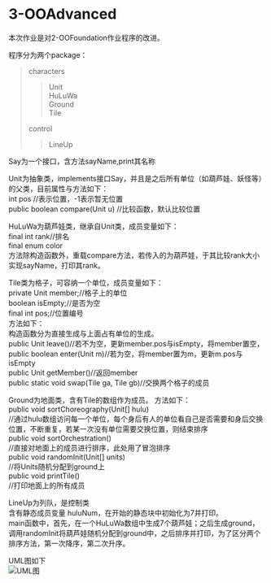 # 3-OOAdvanced
本次作业是对2-OOFoundation作业程序的改进。 
   
程序分为两个package：
>characters
>>Unit  
>>HuLuWa  
>>Ground  
>>Tile  
>
>control  
>>LineUp

Say为一个接口，含方法sayName,print其名称  

Unit为抽象类，implements接口Say，并且是之后所有单位（如葫芦娃、妖怪等）的父类，目前属性与方法如下：  
int pos //表示位置，-1表示暂无位置  
public boolean compare(Unit u) //比较函数，默认比较位置   

HuLuWa为葫芦娃类，继承自Unit类，成员变量如下：  
final int rank//排名  
final enum color  
方法除构造函数外，重载compare方法，若传入的为葫芦娃，于其比较rank大小  
实现sayName，打印其rank。

Tile类为格子，可容纳一个单位，成员变量如下：  
private Unit member;//格子上的单位  
boolean isEmpty;//是否为空  
final int pos;//位置编号  
方法如下：  
构造函数分为直接生成与上面占有单位的生成。  
public Unit leave()//若不为空，更新member.pos与isEmpty，将member置空，  
public boolean enter(Unit m)//若为空，将member置为m，更新m.pos与isEmpty  
public Unit getMember()//返回member  
public static void swap(Tile ga, Tile gb)//交换两个格子的成员  

Ground为地面类，含有Tile的数组作为成员。
方法如下：  
public void sortChoreography(Unit[] hulu)  
//通过hulu数组访问每一个单位，每个身后有人的单位看自己是否需要和身后交换位置，不断重复，若某一次没有单位需要交换位置，则结束排序  
public void sortOrchestration()  
//直接对地面上的成员进行排序，此处用了冒泡排序  
public void randomInit(Unit[] units)  
//将Units随机分配到ground上  
public void printTile()  
//打印地面上的所有成员  

LineUp为列队，是控制类  
含有静态成员变量 huluNum，在开始的静态块中初始化为7并打印。   
main函数中，首先，在一个HuLuWa数组中生成7个葫芦娃；之后生成ground，调用randomInit将葫芦娃随机分配到ground中，之后排序并打印，为了区分两个排序方法，第一次降序，第二次升序。

UML图如下  
![UML图](http://www.plantuml.com/plantuml/png/TLFRQXj137tVhn3EomPVlg2KW2bjmKqBQUX3wOEyLjTBPaQBPYR5kEwtLtDPxBYD3JihwHpfIAEzym4bH6kQ4Ridx0bctHu5kq3YPt3J2v4xDeDJ-oTs10zuE3QWloDkVKZ0q_mXoE1wy7YuHqljRNDgrWQzXqSt12ZmFve2HlRPc2UZf_25lQAp1xRCXj11ntP4eJPpupdNXxY9tx0aMoQ-e7igLWgjUSEYPCDI4XPyEo4N1MGcK2txIjKSVBslhuEXgYGJBDajIUapPtGm-7Ts38V_z9x8RVOieB1lhmFLaQCgxvdQAxcKxgDzmLOZp_HJrd9Dg7Ag--W3Xg4xpPzvs87_XMERYaEF2oWlstEpxuMZszLsK_Jx3mXwr7PAEEjsiOefUGNTZkr7rPMLAYtguIyXeoWlzttfzIpXitHxya5K9xj_ekiz2t4lEEuFK_9zD6bTzAyx2cz-hrPvl4rwgBbSrXLgYc9WzQJI5J1Pv--0NH0sCu0R5dIztdYN1x8P73sEkjVJ6DFzvlBtqKBpShWM1mTjsIGLYTBx8h9cMQtU5ZqNZYpxZjmkMlCN)